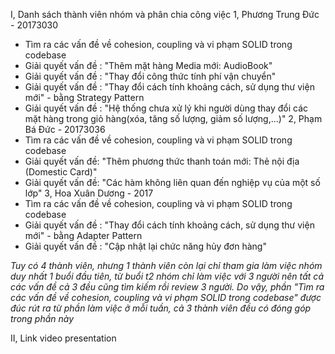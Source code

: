 I, Danh sách thành viên nhóm và phân chia công việc
1, Phương Trung Đức - 20173030
- Tìm ra các vấn đề về cohesion, coupling và vi phạm SOLID trong codebase
- Giải quyết vấn đề : "Thêm mặt hàng Media mới: AudioBook"
- Giải quyết vấn đề : "Thay đổi công thức tính phí vận chuyển"
- Giải quyết vấn đề : "Thay đổi cách tính khoảng cách, sử dụng thư viện mới" - bằng Strategy Pattern
- Giải quyết vấn đề : "Hệ thống chưa xử lý khi người dùng thay đổi các mặt hàng trong giỏ hàng(xóa, tăng số lượng, giảm số lượng,...)"
2, Phạm Bá Đức - 20173036
- Tìm ra các vấn đề về cohesion, coupling và vi phạm SOLID trong codebase
- Giải quyết vấn đề: "Thêm phương thức thanh toán mới: Thẻ nội địa (Domestic Card)"
- Giải quyết vấn đề: "Các hàm không liên quan đến nghiệp vụ của một số lớp"
3, Hoa Xuân Dương - 2017
- Tìm ra các vấn đề về cohesion, coupling và vi phạm SOLID trong codebase
- Giải quyết vấn đề : "Thay đổi cách tính khoảng cách, sử dụng thư viện mới" - bằng Adapter Pattern
- Giải quyết vấn đề : "Cập nhật lại chức năng hủy đơn hàng"

<i>Tuy có 4 thành viên, nhưng 1 thành viên còn lại chỉ tham gia làm việc nhóm duy nhất 1 buổi đầu tiên,
từ buổi t2 nhóm chỉ làm việc với 3 người nên tất cả các vấn đề cả 3 đều cũng tìm kiếm rồi review 3 người. Do vậy, phần "Tìm ra các vấn đề về cohesion, coupling và vi phạm SOLID trong codebase" được đúc rút ra từ phần làm việc ở mỗi tuần, cả 3 thành viên đều có đóng góp trong phần này</i>

II, Link video presentation


